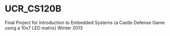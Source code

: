 # UCR_CS120B
Final Project for Introduction to Embedded Systems (a Castle Defense Game using a 10x7 LED matrix)
Winter 2013
